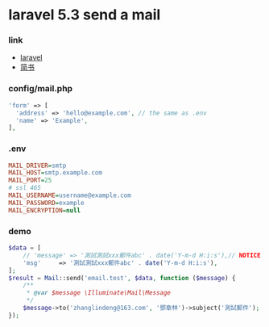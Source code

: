 # laravel 5.3 send a mail

### link
- [laravel](https://laravel-china.org/docs/5.3/mail)
- [简书](http://www.jianshu.com/p/8ccb2820df23)

### config/mail.php
```php
'form' => [
  'address' => 'hello@example.com', // the same as .env
  'name' => 'Example',
],
```

### .env
```ini
MAIL_DRIVER=smtp
MAIL_HOST=smtp.example.com
MAIL_PORT=25
# ssl 465
MAIL_USERNAME=username@example.com
MAIL_PASSWORD=example
MAIL_ENCRYPTION=null
```

### demo
```php
$data = [
    // 'message' => '測試測試xxx郵件abc' . date('Y-m-d H:i:s'),// NOTICE 不能是 message 啊!!!! 5555555
    'msg'     => '測試測試xxx郵件abc' . date('Y-m-d H:i:s'),
];
$result = Mail::send('email.test', $data, function ($message) {
    /**
     * @var $message \Illuminate\Mail\Message
     */
    $message->to('zhanglindeng@163.com', '鄧章林')->subject('測試郵件');
});
```
